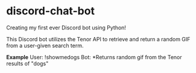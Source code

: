 # discord-chat-bot
Creating my first ever Discord bot using Python!

This Discord bot utilizes the Tenor API to retrieve and return a random GIF from a user-given search term.

**Example**
User: !showmedogs
Bot: *Returns random gif from the Tenor results of "dogs"
